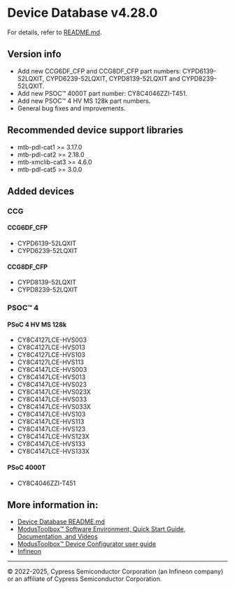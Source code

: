 # Device Database v4.28.0
For details, refer to [README.md](./README.md).

## Version info
* Add new CCG6DF_CFP and CCG8DF_CFP part numbers: CYPD6139-52LQXIT, CYPD6239-52LQXIT, CYPD8139-52LQXIT and CYPD8239-52LQXIT.
* Add new PSOC™ 4000T part number: CY8C4046ZZI-T451.
* Add new PSOC™ 4 HV MS 128k part numbers.
* General bug fixes and improvements.

## Recommended device support libraries
* mtb-pdl-cat1 >= 3.17.0
* mtb-pdl-cat2 >= 2.18.0
* mtb-xmclib-cat3 >= 4.6.0
* mtb-pdl-cat5 >= 3.0.0

## Added devices
### CCG
#### CCG6DF_CFP
* CYPD6139-52LQXIT
* CYPD6239-52LQXIT

#### CCG8DF_CFP
* CYPD8139-52LQXIT
* CYPD8239-52LQXIT

### PSOC™ 4
#### PSoC 4 HV MS 128k
* CY8C4127LCE-HVS003
* CY8C4127LCE-HVS013
* CY8C4127LCE-HVS103
* CY8C4127LCE-HVS113
* CY8C4147LCE-HVS003
* CY8C4147LCE-HVS013
* CY8C4147LCE-HVS023
* CY8C4147LCE-HVS023X
* CY8C4147LCE-HVS033
* CY8C4147LCE-HVS033X
* CY8C4147LCE-HVS103
* CY8C4147LCE-HVS113
* CY8C4147LCE-HVS123
* CY8C4147LCE-HVS123X
* CY8C4147LCE-HVS133
* CY8C4147LCE-HVS133X

#### PSoC 4000T
* CY8C4046ZZI-T451



## More information in:
* [Device Database README.md](./README.md)
* [ModusToolbox™ Software Environment, Quick Start Guide, Documentation, and Videos](https://www.infineon.com/cms/en/design-support/tools/sdk/modustoolbox-software)
* [ModusToolbox™ Device Configurator user guide](https://www.infineon.com/ModusToolboxDeviceConfig)
* [Infineon](https://www.infineon.com)

---
© 2022-2025, Cypress Semiconductor Corporation (an Infineon company) or an affiliate of Cypress Semiconductor Corporation.
